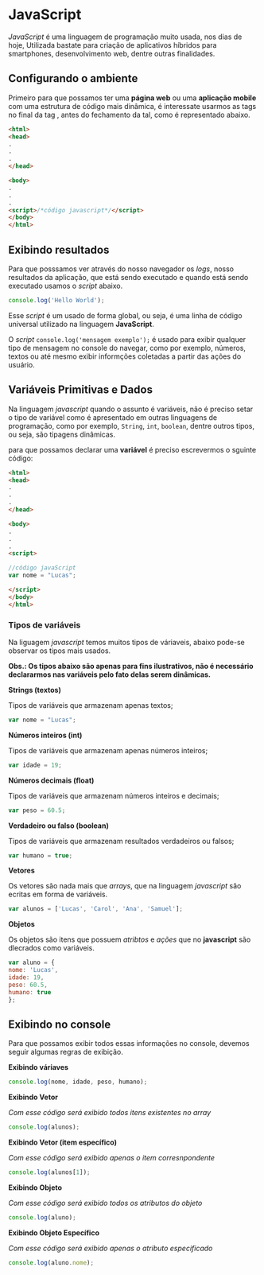 # JavaScript

*JavaScript* é uma linguagem de programação muito usada, nos dias de hoje, Utilizada bastate para criação de aplicativos híbridos para smartphones, desenvolvimento web, dentre outras finalidades.

## Configurando o ambiente

Primeiro para que possamos ter uma **página web** ou uma **aplicação mobile** com uma estrutura de código mais dinâmica, é interessate usarmos as tags <script></script> no final da tag <body></body>, antes do fechamento da tal, como é representado abaixo.

```Html
<html>
<head>
.
.
.
</head>

<body>
.
.
.
<script>/*código javascript*/</script>
</body>
</html>
```
## Exibindo resultados

Para que posssamos ver através do nosso navegador os *logs*, nosso resultados da aplicação, que está sendo executado e quando está sendo executado usamos o *script* abaixo.

```javascript
console.log('Hello World');
```
Esse *script* é um usado de forma global, ou seja, é uma linha de código universal utilizado na linguagem **JavaScript**.

O *script* ```console.log('mensagem exemplo');``` é usado para exibir qualquer tipo de mensagem no console do navegar, como por exemplo, números, textos ou até mesmo exibir informções coletadas a partir das ações do usuário.

## Variáveis Primitivas e Dados

Na linguagem *javascript* quando o assunto é variáveis, não é preciso setar o tipo de variável como é apresentado em outras linguagens de programação, como por exemplo, ```String```, ```int```, ```boolean```, dentre outros tipos, ou seja, são tipagens dinâmicas.

para que possamos declarar uma **variável** é preciso escrevermos o sguinte código:

```html
<html>
<head>
.
.
.
</head>

<body>
.
.
.
<script>

//código javaScript
var nome = "Lucas";

</script> 
</body>
</html>
```
### Tipos de variáveis

Na liguagem *javascript* temos muitos tipos de váriaveis, abaixo pode-se observar os tipos mais usados.

**Obs.: Os tipos abaixo são apenas para fins ilustrativos, não é necessário declararmos nas variáveis pelo fato delas serem dinâmicas.**

**Strings (textos)**

Tipos de variáveis que armazenam apenas textos;
```javascript
var nome = "Lucas";
```
**Números inteiros (int)**

Tipos de variáveis que armazenam apenas números inteiros;
```javascript
var idade = 19;
```
**Números decimais (float)**

Tipos de variáveis que armazenam números inteiros e decimais;
```javascript
var peso = 60.5;
```

**Verdadeiro ou falso (boolean)**

Tipos de variáveis que armazenam resultados verdadeiros ou falsos;
```javascript
var humano = true;
```

**Vetores**

Os vetores são nada mais que *arrays*, que na linguagem *javascript* são ecritas em forma de variáveis.

```javascript
var alunos = ['Lucas', 'Carol', 'Ana', 'Samuel'];
```

**Objetos**

Os objetos são itens que possuem *atribtos* e *ações* que no **javascript** são dlecrados como variáveis.

```javascript
var aluno = {
nome: 'Lucas',
idade: 19,
peso: 60.5,
humano: true
};
```

## Exibindo no console

Para que possamos exibir todos essas informações no console, devemos seguir algumas regras de exibição.

**Exibindo váriaves**

```typescript 
console.log(nome, idade, peso, humano);
```
**Exibindo Vetor**

*Com esse código será exibido todos itens existentes no array*

```typescript 
console.log(alunos);
```

**Exibindo Vetor (item específico)**

*Com esse código será exibido apenas o item corresnpondente*

```typescript 
console.log(alunos[1]);
```

**Exibindo Objeto**

*Com esse código será exibido todos os atributos do objeto*

```typescript 
console.log(aluno);
```
**Exibindo Objeto Específico**

*Com esse código será exibido apenas o atributo especificado*

```typescript
console.log(aluno.nome);
```